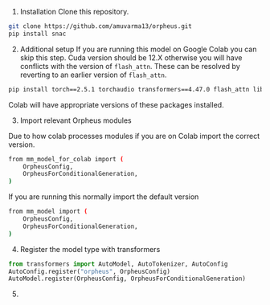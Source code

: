 1. Installation
Clone this repository.
```bash
git clone https://github.com/amuvarma13/orpheus.git
pip install snac
```


2. Additional setup
If you are running this model on Google Colab you can skip this step. Cuda version should be 12.X otherwise you will have conflicts with the version of `flash_attn`. These can be resolved by reverting to an earlier version of `flash_attn`. 
```bash
pip install torch==2.5.1 torchaudio transformers==4.47.0 flash_attn librosa soundfile
```

Colab will have appropriate versions of these packages installed.


3. Import relevant Orpheus modules

Due to how colab processes modules if you are on Colab import the  correct version.
```bash
from mm_model_for_colab import (
    OrpheusConfig,
    OrpheusForConditionalGeneration,
)
```
If you are running this normally import the default version
```bash
from mm_model import (
    OrpheusConfig,
    OrpheusForConditionalGeneration,
)
```


4. Register the model type with transformers

```python
from transformers import AutoModel, AutoTokenizer, AutoConfig
AutoConfig.register("orpheus", OrpheusConfig)
AutoModel.register(OrpheusConfig, OrpheusForConditionalGeneration)
```

5. 